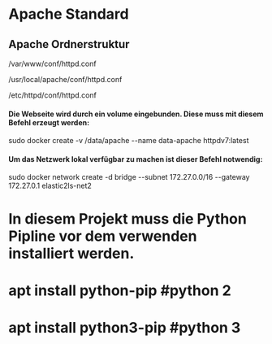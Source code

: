 # Apache Standard

## Apache Ordnerstruktur
/var/www/conf/httpd.conf

/usr/local/apache/conf/httpd.conf

/etc/httpd/conf/httpd.conf

#### Die Webseite wird durch ein volume eingebunden. Diese muss mit diesem Befehl erzeugt werden:
sudo docker create -v /data/apache --name data-apache httpdv7:latest
#### Um das Netzwerk lokal verfügbar zu machen ist dieser Befehl notwendig:
sudo docker network create -d bridge --subnet 172.27.0.0/16 --gateway 172.27.0.1 elastic2ls-net2

# In diesem Projekt muss die Python Pipline vor dem verwenden installiert werden.
# apt install python-pip	#python 2
# apt install python3-pip	#python 3

